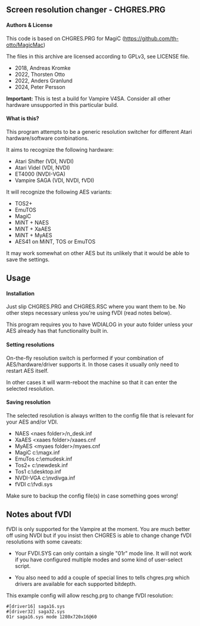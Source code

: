 
## Screen resolution changer - CHGRES.PRG

#### Authors & License

This code is based on CHGRES.PRG for MagiC (https://github.com/th-otto/MagicMac)

The files in this archive are licensed according to GPLv3, see LICENSE file.

 - 2018, Andreas Kromke
 - 2022, Thorsten Otto
 - 2022, Anders Granlund
 - 2024, Peter Persson

**Important:** This is test a build for Vampire V4SA. Consider all other
hardware unsupported in this particular build.

#### What is this?

This program attempts to be a generic resolution switcher for different
Atari hardware/software combinations.

It aims to recognize the following hardware:

 - Atari Shifter       (VDI, NVDI)
 - Atari Videl         (VDI, NVDI)
 - ET4000              (NVDI-VGA)
 - Vampire SAGA        (VDI, NVDI, fVDI)

It will recognize the following AES variants:

 - TOS2+
 - EmuTOS
 - MagiC
 - MiNT + NAES
 - MiNT + XaAES
 - MiNT + MyAES
 - AES41 on MiNT, TOS or EmuTOS

It may work somewhat on other AES but its unlikely that it would be able
to save the settings.

## Usage

#### Installation

Just slip CHGRES.PRG and CHGRES.RSC where you want them to be. No other
steps necessary unless you're using fVDI (read notes below).

This program requires you to have WDIALOG in your auto folder unless
your AES already has that functionality built in.

#### Setting resolutions

On-the-fly resolution switch is performed if your combination of
AES/hardware/driver supports it. In those cases it usually only need to
restart AES itself.

In other cases it will warm-reboot the machine so that it can enter the
selected resolution.

#### Saving resolution

The selected resolution is always written to the config file that is
relevant for your AES and/or VDI.

 - NAES        \<naes folder\>/n_desk.inf
 - XaAES       \<xaaes folder\>/xaaes.cnf
 - MyAES       \<myaes folder\>/myaes.cnf
 - MagiC       c:\magx.inf
 - EmuTos      c:\emudesk.inf
 - Tos2+       c:\newdesk.inf
 - Tos1        c:\desktop.inf
 - NVDI-VGA    c:\nvdivga.inf
 - fVDI        c:\fvdi.sys

Make sure to backup the config file(s) in case something goes wrong!

## Notes about fVDI

fVDI is only supported for the Vampire at the moment. You are much
better off using NVDI but if you insist then CHGRES is able to change
change fVDI resolutions with some caveats:

 - Your FVDI.SYS can only contain a single "01r" mode line. It will not work if you have configured multiple modes and some kind of user-select script.

 - You also need to add a couple of special lines to tells chgres.prg which drivers are available for each supported bitdepth.

This example config will allow reschg.prg to change fVDI resolution:

	#[driver16] saga16.sys
	#[driver32] saga32.sys
	01r saga16.sys mode 1280x720x16@60
